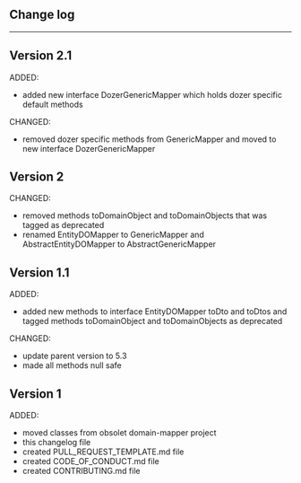 ## Change log
----------------------

Version 2.1
-------------

ADDED:
  
- added new interface DozerGenericMapper which holds dozer specific default methods

CHANGED:

- removed dozer specific methods from GenericMapper and moved to new interface DozerGenericMapper

Version 2
-------------

CHANGED:

- removed methods toDomainObject and toDomainObjects that was tagged as deprecated
- renamed EntityDOMapper to GenericMapper and AbstractEntityDOMapper to AbstractGenericMapper

Version 1.1
-------------

ADDED:
  
- added new methods to interface EntityDOMapper toDto and toDtos and tagged methods toDomainObject and toDomainObjects as deprecated

CHANGED:

- update parent version to 5.3
- made all methods null safe

Version 1
-------------

ADDED:
  
- moved classes from obsolet domain-mapper project
- this changelog file
- created PULL_REQUEST_TEMPLATE.md file
- created CODE_OF_CONDUCT.md file
- created CONTRIBUTING.md file


